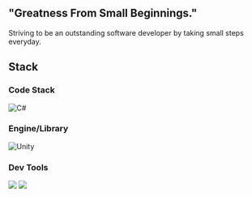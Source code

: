 ## "Greatness From Small Beginnings."

Striving to be an outstanding software developer by taking small steps everyday.

## Stack

### Code Stack

![C#](https://img.shields.io/badge/c%23-%23239120.svg?style=for-the-badge&logo=csharp&logoColor=white)
### Engine/Library

![Unity](https://img.shields.io/badge/unity-%23000000.svg?style=for-the-badge&logo=unity&logoColor=white)

### Dev Tools

<img src="https://img.shields.io/badge/Visual Studio Code-007ACC?style=for-the-badge&logo=Visual Studio Code&logoColor=white"> <img src="https://img.shields.io/badge/git-F05032?style=for-the-badge&logo=git&logoColor=white">
